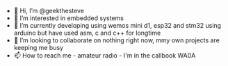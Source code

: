 - 👋 Hi, I’m @geekthesteve
- 👀 I’m interested in embedded systems
- 🌱 I’m currently developing using wemos mini d1, esp32 and stm32 using arduino but have used asm, c and c++ for longtime
- 💞️ I’m looking to collaborate on nothing right now, mmy own projects are keeping me busy
- 📫 How to reach me - amateur radio - I'm in the callbook WA0A

<!---
geekthesteve/geekthesteve is a ✨ special ✨ repository because its `README.md` (this file) appears on your GitHub profile.
You can click the Preview link to take a look at your changes.
--->
